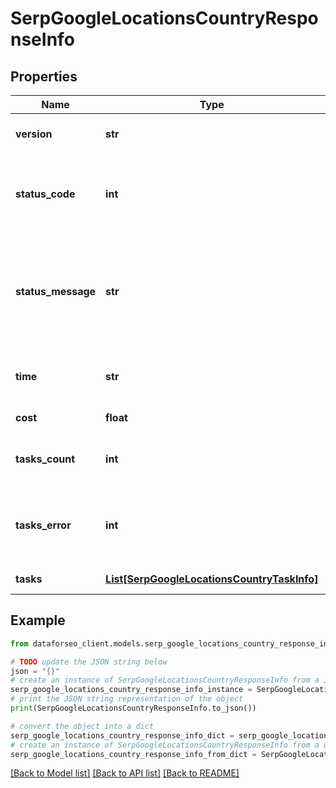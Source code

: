 # SerpGoogleLocationsCountryResponseInfo


## Properties

Name | Type | Description | Notes
------------ | ------------- | ------------- | -------------
**version** | **str** | the current version of the API | [optional] 
**status_code** | **int** | general status code you can find the full list of the response codes here | [optional] 
**status_message** | **str** | general informational message you can find the full list of general informational messages here | [optional] 
**time** | **str** | total execution time, seconds | [optional] 
**cost** | **float** | total tasks cost, USD | [optional] 
**tasks_count** | **int** | the number of tasks in the tasks array | [optional] 
**tasks_error** | **int** | the number of tasks in the tasks array returned with an error | [optional] 
**tasks** | [**List[SerpGoogleLocationsCountryTaskInfo]**](SerpGoogleLocationsCountryTaskInfo.md) | array of tasks | [optional] 

## Example

```python
from dataforseo_client.models.serp_google_locations_country_response_info import SerpGoogleLocationsCountryResponseInfo

# TODO update the JSON string below
json = "{}"
# create an instance of SerpGoogleLocationsCountryResponseInfo from a JSON string
serp_google_locations_country_response_info_instance = SerpGoogleLocationsCountryResponseInfo.from_json(json)
# print the JSON string representation of the object
print(SerpGoogleLocationsCountryResponseInfo.to_json())

# convert the object into a dict
serp_google_locations_country_response_info_dict = serp_google_locations_country_response_info_instance.to_dict()
# create an instance of SerpGoogleLocationsCountryResponseInfo from a dict
serp_google_locations_country_response_info_from_dict = SerpGoogleLocationsCountryResponseInfo.from_dict(serp_google_locations_country_response_info_dict)
```
[[Back to Model list]](../README.md#documentation-for-models) [[Back to API list]](../README.md#documentation-for-api-endpoints) [[Back to README]](../README.md)


